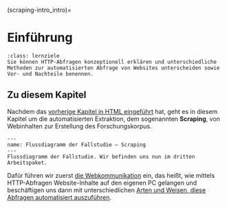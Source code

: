 (scraping-intro_intro)=
# Einführung
```{admonition} Groblernziel dieses Kapitels
:class: lernziele
Sie können HTTP-Abfragen konzeptionell erklären und unterschiedliche Methoden zur automatisierten Abfrage von Websites unterscheiden sowie Vor- und Nachteile benennen.
```

## Zu diesem Kapitel  
Nachdem das [vorherige Kapitel in HTML eingeführt](html-intro_html-intro) hat, geht es in diesem Kapitel um die automatisierten Extraktion, dem sogenannten **Scraping**, von Webinhalten zur Erstellung des Forschungskorpus. 

```{figure} ../book_images/flow-chart_scraping.png
---
name: Flussdiagramm der Fallstudie – Scraping
---
Flussdiagramm der Fallstudie. Wir befinden uns nun im dritten Arbeitspaket.
```

Dafür führen wir zuerst [die Webkommunikation](scraping-intro_http-intro) ein, das heißt, wie mittels HTTP-Abfragen Website-Inhalte auf den eigenen PC gelangen und beschäftigen uns dann mit unterschiedlichen [Arten und Weisen, diese Abfragen automatisiert auszuführen](scraping-intro_method).


